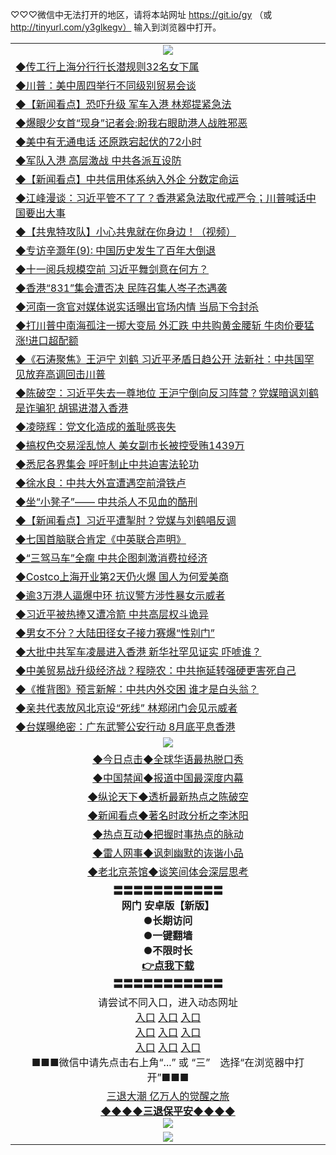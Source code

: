 
♡♡♡微信中无法打开的地区，请将本站网址 https://git.io/gy （或 http://tinyurl.com/y3glkegv） 输入到浏览器中打开。 

<table>
   <tr>
    <td align=center><img src="https://github.com/gyhhx/image-upload/blob/master/title1.jpg" /></td>
  </tr>
   <tr>
<td align=left>
<a href="https://g9v8t8z4.stackpathcdn.com/oo.aspx?name=c1068426&key=tvurxxlgoqbampcg&from=gy">◆传工行上海分行行长潜规则32名女下属</a><br/></td>
  </tr>
  <tr>
<td align=left>
<a href="https://g9v8t8z4.stackpathcdn.com/oo.aspx?name=c1068439&key=tvurxxlgoqbampcg&from=gy">◆川普：美中周四举行不同级别贸易会谈</a><br/></td>
 </tr>
  <tr>
<td align=left>
<a href="https://g9v8t8z4.stackpathcdn.com/oo.aspx?name=c1068461&key=tvurxxlgoqbampcg&from=gy">◆【新闻看点】恐吓升级 军车入港 林郑提紧急法</a><br/></td>
 </tr>
   <tr>
<td align=left>
<a href="https://g9v8t8z4.stackpathcdn.com/oo.aspx?name=c1068525&key=tvurxxlgoqbampcg&from=gy">◆爆眼少女首“现身”记者会:盼我右眼助港人战胜邪恶</a><br/></td>
   </tr> 
  <tr>
<td align=left>
<a href="https://g9v8t8z4.stackpathcdn.com/oo.aspx?name=c1068311&key=tvurxxlgoqbampcg&from=gy">◆美中有无通电话 还原跌宕起伏的72小时</a><br/></td>
  </tr> 
 <tr>
<td align=left>
<a href="https://g9v8t8z4.stackpathcdn.com/oo.aspx?name=c1068406&key=tvurxxlgoqbampcg&from=gy">◆军队入港 高层激战 中共各派互设防</a><br/>
</td>
   </tr>
 <tr>
<td align=left>
<a href="https://g9v8t8z4.stackpathcdn.com/oo.aspx?name=c1068500&key=tvurxxlgoqbampcg&from=gy">◆【新闻看点】中共信用体系纳入外企 分数定命运</a><br/></td>
  </tr>
  <tr>
<td align=left>
<a href="https://g9v8t8z4.stackpathcdn.com/oo.aspx?name=http://www.soundofhope.org/gb/2019/08/28/n3140417.html&key=tvurxxlgoqbampcg&from=gy">◆江峰漫谈：习近平管不了了？香港紧急法取代戒严令；川普喊话中国要出大事</a><br/></td>
 </tr>
   <tr>
<td align=left>
<a href="https://g9v8t8z4.stackpathcdn.com/oo.aspx?name=c1068409&key=tvurxxlgoqbampcg&from=gy">◆【共鬼特攻队】小心共鬼就在你身边！（视频）</a><br/></td>
   </tr>
 <tr>
<td align=left>
<a href="https://g9v8t8z4.stackpathcdn.com/oo.aspx?name=c1068410&key=tvurxxlgoqbampcg&from=gy">◆专访辛灏年(9): 中国历史发生了百年大倒退</a><br/></td>
  </tr>
  <tr>
<td align=left>
<a href="https://g9v8t8z4.stackpathcdn.com/oo.aspx?name=c1068514&key=tvurxxlgoqbampcg&from=gy">◆十一阅兵规模空前 习近平舞剑意在何方？</a><br/></td>
 </tr>
  <tr>
<td align=left>
<a href="https://g9v8t8z4.stackpathcdn.com/oo.aspx?name=c1068328&key=tvurxxlgoqbampcg&from=gy">◆香港“831”集会遭否决 民阵召集人岑子杰遇袭</a><br/></td>
 </tr>
   <tr>
<td align=left>
<a href="https://g9v8t8z4.stackpathcdn.com/oo.aspx?name=http://www.epochtimes.com/gb/19/8/29/n11486400.htm&key=tvurxxlgoqbampcg&from=gy">◆河南一贪官对媒体说实话曝出官场内情 当局下令封杀</a><br/></td>
   </tr> 
  <tr>
<td align=left>
<a href="https://g9v8t8z4.stackpathcdn.com/oo.aspx?name=c1068411&key=tvurxxlgoqbampcg&from=gy">◆打川普中南海孤注一掷大变局 外汇跌 中共购黄金腰斩 牛肉价要猛涨!进口超配额</a><br/></td>
  </tr> 
 <tr>
<td align=left>
<a href="https://g9v8t8z4.stackpathcdn.com/oo.aspx?name=c1068428&key=tvurxxlgoqbampcg&from=gy">◆《石涛聚焦》王沪宁 刘鹤 习近平矛盾日趋公开 法新社：中共国罕见放弃高调回击川普</a><br/>
</td>
   </tr>
 <tr>
<td align=left>
<a href="https://g9v8t8z4.stackpathcdn.com/oo.aspx?name=c1068445&key=tvurxxlgoqbampcg&from=gy">◆陈破空：习近平失去一尊地位 王沪宁倒向反习阵营？党媒暗讽刘鹤是诈骗犯 胡锡进潜入香港</a><br/>
</td>
   </tr>
 <tr>
<td align=left>
<a href="https://g9v8t8z4.stackpathcdn.com/oo.aspx?name=c1068488&key=tvurxxlgoqbampcg&from=gy">◆凌晓辉：党文化造成的羞耻感丧失</a><br/></td>
  </tr>
  <tr>
<td align=left>
<a href="https://g9v8t8z4.stackpathcdn.com/oo.aspx?name=c1068375&key=tvurxxlgoqbampcg&from=gy">◆搞权色交易淫乱惊人 美女副市长被控受贿1439万</a><br/></td>
 </tr>
   <tr>
<td align=left>
<a href="https://g9v8t8z4.stackpathcdn.com/oo.aspx?name=http://www.minghui.org/mh/articles/2019/8/29/392047.html&key=tvurxxlgoqbampcg&from=gy">◆悉尼各界集会 呼吁制止中共迫害法轮功</a><br/>
</td>
   </tr>
 <tr>
<td align=left>
<a href="https://g9v8t8z4.stackpathcdn.com/oo.aspx?name=c1068536&key=tvurxxlgoqbampcg&from=gy">◆徐水良：中共大外宣遭遇空前滑铁卢</a><br/>
</td>
</tr> 
<tr>
<td align=left>
<a href="https://g9v8t8z4.stackpathcdn.com/oo.aspx?name=c1068531&key=tvurxxlgoqbampcg&from=gy">◆坐“小凳子”—— 中共杀人不见血的酷刑</a><br/>
</td>       
</tr> 
   <tr>
<td align=left>
<a href="https://g9v8t8z4.stackpathcdn.com/oo.aspx?name=c1068188&key=tvurxxlgoqbampcg&from=gy">◆【新闻看点】习近平遭掣肘？党媒与刘鹤唱反调</a><br/></td>
  </tr>
  <tr>
<td align=left>
<a href="https://g9v8t8z4.stackpathcdn.com/oo.aspx?name=c1068245&key=tvurxxlgoqbampcg&from=gy">◆七国首脑联合肯定《中英联合声明》</a><br/></td>
 </tr>
  <tr>
<td align=left>
<a href="https://g9v8t8z4.stackpathcdn.com/oo.aspx?name=c1068090&key=tvurxxlgoqbampcg&from=gy">◆“三驾马车”全瘸 中共企图刺激消费拉经济</a><br/></td>
 </tr>
   <tr>
<td align=left>
<a href="https://g9v8t8z4.stackpathcdn.com/oo.aspx?name=c1068100&key=tvurxxlgoqbampcg&from=gy">◆Costco上海开业第2天仍火爆 国人为何爱美商</a><br/></td>
   </tr> 
  <tr>
<td align=left>
<a href="https://g9v8t8z4.stackpathcdn.com/oo.aspx?name=c1068126&key=tvurxxlgoqbampcg&from=gy">◆逾3万港人逼爆中环 抗议警方涉性暴女示威者</a><br/></td>
  </tr> 
 <tr>
<td align=left>
<a href="https://g9v8t8z4.stackpathcdn.com/oo.aspx?name=c1068190&key=tvurxxlgoqbampcg&from=gy">◆习近平被热捧又遭冷箭 中共高层权斗诡异</a><br/>
</td>
   </tr>
 <tr>
<td align=left>
<a href="https://g9v8t8z4.stackpathcdn.com/oo.aspx?name=c1068163&key=tvurxxlgoqbampcg&from=gy">◆男女不分？大陆田径女子接力赛爆“性别门”</a><br/></td>
  </tr>
  <tr>
<td align=left>
<a href="https://g9v8t8z4.stackpathcdn.com/oo.aspx?name=c1068193&key=tvurxxlgoqbampcg&from=gy">◆大批中共军车凌晨进入香港 新华社罕见证实 吓唬谁？</a><br/></td>
 </tr>
   <tr>
<td align=left>
<a href="https://g9v8t8z4.stackpathcdn.com/oo.aspx?name=http://www.soundofhope.org/gb/2019/08/28/n3140192.html&key=tvurxxlgoqbampcg&from=gy">◆中美贸易战升级经济战？程晓农：中共拖延转强硬更害死自己</a><br/></td>
   </tr>
 <tr>
<td align=left>
<a href="https://g9v8t8z4.stackpathcdn.com/oo.aspx?name=http://www.minghui.org/mh/articles/2019/8/27/391975.html&key=tvurxxlgoqbampcg&from=gy">◆《推背图》预言新解：中共内外交困 谁才是白头翁？</a><br/></td>
  </tr>
  <tr>
<td align=left>
<a href="https://g9v8t8z4.stackpathcdn.com/oo.aspx?name=http://www.ntdtv.com/gb/2019/08/28/a102653334.html&key=tvurxxlgoqbampcg&from=gy">◆亲共代表放风北京设“死线” 林郑闭门会见示威者</a><br/></td>
 </tr>
  <tr>
<td align=left>
<a href="https://g9v8t8z4.stackpathcdn.com/oo.aspx?name=c1068033&key=tvurxxlgoqbampcg&from=gy">◆台媒曝绝密：广东武警公安行动 8月底平息香港</a><br/></td>
 </tr>
  <tr>
    <td align=center><img src="https://github.com/gyhhx/image-upload/blob/master/shipin.jpg" /></td>
  </tr>
   <tr>
   <td align=center> 
<a href="https://xvery.li/oo.aspx?name=c816850&key=lvvdiyawanfwimxk&from=gy&tag=9877">◆今日点击◆全球华语最热脱口秀</a><br/>
    </td>
  </tr>
  <tr>
  <td align=center>
<a href="https://xvery.li/oo.aspx?name=c816860&key=lvvdiyawanfwimxk&from=gy&tag=99733110">◆中国禁闻◆报道中国最深度内幕</a><br/>
   </tr>
  <tr>
     <td align=center>
<a href="https://xvery.li/oo.aspx?name=c816855&key=lvvdiyawanfwimxk&from=gy&tag=997110">◆纵论天下◆透析最新热点之陈破空</a><br/>
   </tr>
   <tr>
      <td align=center>
<a href="https://xvery.li/oo.aspx?name=c838308&key=lvvdiyawanfwimxk&from=gy&tag=9973110">◆新闻看点◆著名时政分析之李沐阳</a><br/>
   </tr>
   <tr>
     <td align=center>
<a href="https://xvery.li/oo.aspx?name=c816852&key=lvvdiyawanfwimxk&from=gy&tag=9733110">◆热点互动◆把握时事热点的脉动</a><br/>
   </tr>
   <tr>
      <td align=center>
<a href="https://xvery.li/oo.aspx?name=c816694&key=lvvdiyawanfwimxk&from=gy&tag=93310">◆雷人网事◆讽刺幽默的诙谐小品</a><br/>
   </tr>
   <tr>
    <td align=center>
<a href="https://xvery.li/oo.aspx?name=c816650&key=lvvdiyawanfwimxk&from=gy&tag=9973110">◆老北京茶馆◆谈笑间体会深层思考</a><br/>
   </tr>
  <tr>
    <td align=center>
 <b>〓〓〓〓〓〓〓〓〓〓〓<br/>网门 安卓版【新版】<br/> ●长期访问<br/> ●一键翻墙<br/>  ●不限时长<br/> 
 <a href="https://share.weiyun.com/5RqCKCe">👉<b>点我下载</a><br/>〓〓〓〓〓〓〓〓〓〓〓<br/>
    </td>
    </tr>
   <tr>
    <td align=center>请尝试不同入口，进入动态网址<br/>
      <a href="https://s3.us-east-2.amazonaws.com/ogateo/show.htm">入口</a>
      <a href="https://s3.ca-central-1.amazonaws.com/ogatec/show.htm">入口</a>
      <a href="https://s3.ap-southeast-2.amazonaws.com/ogatey/show.htm">入口</a><br/>
      <a href="https://s3.ap-northeast-2.amazonaws.com/ogates/show.htm">入口</a>
      <a href="https://s3.eu-central-1.amazonaws.com/ogatef/show.htm">入口</a>
      <a href="https://s3.ap-south-1.amazonaws.com/ogatem/show.htm">入口</a><br/>
      <a href="https://s3-us-west-1.amazonaws.com/ogaten/show.htm">入口</a>
      <a href="https://s3.eu-west-2.amazonaws.com/ogatel/show.htm">入口</a>
      <a href="https://s3.ap-northeast-1.amazonaws.com/ogatet/show.htm">入口</a><br/>
      ■■■微信中请先点击右上角“...” 或 “三”　选择“在浏览器中打开”■■■<b><br/>
    </td>
  </tr>
  <tr>  
  <td align=center>
  <a href="http://ctbtfdoocixoa.global.ssl.fastly.net/oo.aspx?name=c894205&key=ofejcfaxcltk&from=gy&tag=9973110">三退大潮 亿万人的觉醒之旅</a><br/>
      <a href="http://ctbtfdoocixoa.global.ssl.fastly.net/oo.aspx?name=ogQuit.aspx&key=ofejcfaxcltk&from=gy"><b>◆◆◆◆三退保平安◆◆◆◆<br/></a>
      <img src="https://github.com/gyhhx/image-upload/blob/master/3t.jpg" /><br/>
      </td>
  </tr>
   <tr>
    <td align=center><img src="https://raw.githubusercontent.com/oGate2/Up/master/oGate_640.jpg"/></td>
  </tr>
</table>


